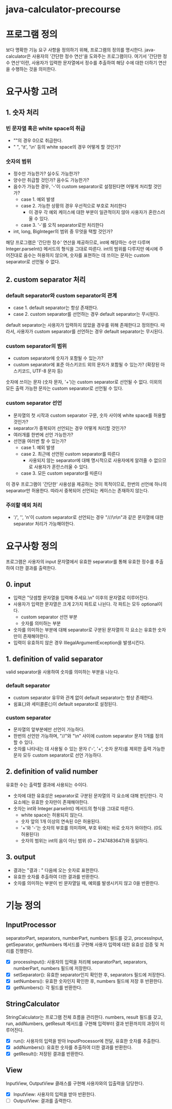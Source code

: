# java-calculator-precourse

# 프로그램 정의

보다 명확한 기능 요구 사항을 정의하기 위해, 프로그램의 정의를 명시한다.
java-calculator은 사용자의 '간단한 정수 연산'을 도와주는 프로그램이다. 여기서 '간단한 정수 연산'이란, 사용자가 입력한 문자열에서 정수를 추출하여 해당 수에 대한 더하기 연산을 수행하는 것을 의미한다.

# 요구사항 고려

## 1. 숫자 처리

### 빈 문자열 혹은 white space의 취급

-   ""의 경우 0으로 취급한다.
-   " ", '\t', '\n' 등의 white space의 경우 어떻게 할 것인가?

### 숫자의 범위

-   정수만 가능한가? 실수도 가능한가?
-   양수만 취급할 것인가? 음수도 가능한가?
-   음수가 가능한 경우, '-'이 custom separator로 설정된다면 어떻게 처리할 것인가?
    -   case 1. 예외 발생
    -   case 2. 가능한 상황의 경우 우선적으로 부호로 처리한다
        -   이 경우 각 예외 케이스에 대한 부분이 일관적이지 않아 사용자가 혼란스러울 수 있다.
    -   case 3. '-'를 오직 separator로만 처리한다
-   int, long, BigInteger의 범위 중 무엇을 택할 것인가?

해당 프로그램은 '간단한 정수' 연산을 제공하므로, int에 해당하는 수만 다루며 Integer.parseInt() 메서드의 형식을 그대로 따른다.
int의 범위를 다루지만 예시에 주어진대로 음수는 허용하지 않으며, 숫자를 표현하는 데 쓰이는 문자는 custom separator로 선언될 수 없다.

## 2. custom separator 처리

### default separator와 custom separator의 관계

-   case 1. default separator는 항상 존재한다.
-   case 2. custom separator를 선언하는 경우 default separator는 무시된다.

default separator는 사용자가 입력하지 않았을 경우를 위해 존재한다고 정의한다. 따라서, 사용자가 custom separator를 선언하는 경우 default separator는 무시된다.

### custom separator의 범위

-   custom separator에 숫자가 포함될 수 있는가?
-   custom separator에 표준 아스키코드 외의 문자가 포함될 수 있는가? (확장된 아스키코드, UTF-8 문자 등)

숫자에 쓰이는 문자 (숫자 문자, '+')는 custom separator로 선언될 수 없다. 이외의 모든 출력 가능한 문자는 custom separator로 선언될 수 있다.

### custom separator 선언

-   문자열의 첫 시작과 custom separator 구문, 숫자 사이에 white space를 허용할 것인가?
-   separator가 중복되어 선언되는 경우 어떻게 처리할 것인가?
-   여러개를 한번에 선언 가능한가?
-   선언을 여러번 할 수 있는가?
    -   case 1. 예외 발생
    -   case 2. 최근에 선언된 custom separator를 따른다
        -   사용되지 않는 separator에 대해 명시적으로 사용자에게 알려줄 수 없으므로 사용자가 혼란스러울 수 있다.
    -   case 3. 모든 custom separator를 따른다

이 경우 프로그램이 '간단한' 사용성을 제공하는 것이 목적이므로, 한번의 선언에 하나의 separator만 허용한다. 따라서 중복되어 선언되는 케이스는 존재하지 않는다.

### 주의할 예외 처리

-   '/', '\', 'n'이 custom separator로 선언되는 경우 "///\n\n"과 같은 문자열에 대한 separator 처리가 가능해야한다.

# 요구사항 정의

프로그램은 사용자의 input 문자열에서 유효한 separator를 통해 유효한 정수를 추출하여 더한 결과를 출력한다.

## 0. input

-   입력은 "덧셈할 문자열을 입력해 주세요.\n" 이후의 문자열로 이루어진다.
-   사용자가 입력한 문자열은 크게 2가지 파트로 나뉜다. 각 파트는 모두 optional이다.
    -   custom separator 선언 부분
    -   숫자를 의미하는 부분
-   숫자를 의미하는 부분에 대해 separator로 구분된 문자열의 각 요소는 유효한 숫자만이 존재해야한다.
-   입력이 유효하지 않은 경우 IllegalArgumentException을 발생시킨다.

## 1. definition of valid separator

valid separator을 사용하여 숫자를 의미하는 부분을 나눈다.

### default separator

-   custom separator 유무와 관계 없이 default separator는 항상 존재한다.
-   쉼표(,)와 세미콜론(;)이 default separator로 설정된다.

### custom separator

-   문자열의 앞부분에만 선언이 가능하다.
-   한번의 선언만 가능하며, "//"와 "\n" 사이에 custom separator 문자 1개를 정의할 수 있다.
-   숫자를 나타내는 데 사용될 수 있는 문자 ('-', '+', 숫자 문자)를 제외한 출력 가능한 문자 모두 custom separator로 선언 가능하다.

## 2. definition of valid number

유효한 수는 출력할 결과에 사용되는 수이다.

-   숫자에 대한 유효성은 separator로 구분된 문자열의 각 요소에 대해 판단한다. 각 요소에는 유효한 숫자만이 존재해야한다.
-   숫자는 int와 Integer.parseInt() 메서드의 형식을 그대로 따른다.
    -   white space는 허용되지 않는다.
    -   숫자 앞의 1개 이상의 연속된 0은 허용된다.
    -   '+'와 '-'는 숫자의 부호를 의미하며, 부호 뒤에는 바로 숫자가 와야한다. (0도 허용된다)
    -   숫자의 범위는 int의 음이 아닌 범위 (0 ~ 2147483647)와 동일하다.

## 3. output

-   결과는 "결과 : " 다음에 오는 숫자로 표현한다.
-   유효한 숫자를 추출하여 더한 결과를 반환한다.
-   숫자를 의미하는 부분이 빈 문자열일 때, 예외를 발생시키지 않고 0을 반환한다.

# 기능 정의

## InputProcessor

separatorPart, separators, numberPart, numbers 필드를 갖고, processInput, getSeparator, getNumbers 메서드를 구현해 사용자 입력에 대한 유효성 검증 및 처리를 진행한다.

-   [x] processInput(): 사용자의 입력을 처리해 separatorPart, separators, numberPart, numbers 필드에 저장한다.
-   [x] setSeparator(): 유효한 separator인지 확인한 후, separators 필드에 저장한다.
-   [x] setNumbers(): 유효한 숫자인지 확인한 후, numbers 필드에 저장 후 반환한다.
-   [x] getNumbers(): 각 필드를 반환한다.

## StringCalculator

StringCalculator는 프로그램 전체 흐름을 관리한다. numbers, result 필드를 갖고, run, addNumbers, getResult 메서드를 구현해 입력부터 결과 반환까지의 과정이 이루어진다.

-   [x] run(): 사용자의 입력을 받아 InputProcessor에 전달, 유효한 숫자를 추출한다.
-   [x] addNumbers(): 유효한 숫자를 추출하여 더한 결과를 반환한다.
-   [x] getResult(): 저장된 결과를 반환한다.

## View

InputView, OutputView 클래스를 구현해 사용자와의 입출력을 담당한다.

-   [x] InputView: 사용자의 입력을 받아 반환한다.
-   [ ] OutputView: 결과를 출력한다.
